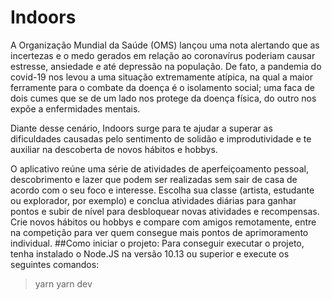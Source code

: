 # Indoors
A Organização Mundial da Saúde (OMS) lançou uma nota alertando que as incertezas e o medo gerados em relação ao coronavírus poderiam causar estresse, ansiedade e até depressão na população. De fato, a pandemia do covid-19 nos levou a uma situação extremamente atípica, na qual a maior ferramente para o combate da doença é o isolamento social; uma faca de dois cumes que se de um lado nos protege da doença física, do outro nos expõe a enfermidades mentais. 

Diante desse cenário, Indoors surge para te ajudar a superar as dificuldades causadas pelo sentimento de solidão e improdutividade e te auxiliar na descoberta de novos hábitos e hobbys. 

O aplicativo reúne uma série de atividades de aperfeiçoamento pessoal, descobrimento e lazer que podem ser realizadas sem sair de casa de acordo com o seu foco e interesse. Escolha sua classe (artista, estudante ou explorador, por exemplo) e conclua atividades diárias para ganhar pontos e subir de nível para desbloquear novas atividades e recompensas. Crie novos hábitos ou hobbys e compare com amigos remotamente, entre na competição para ver quem consegue mais pontos de aprimoramento individual.
##Como iniciar o projeto:
Para conseguir executar o projeto, tenha instalado o Node.JS na versão 10.13 ou superior e execute os seguintes comandos:
> yarn
> yarn dev